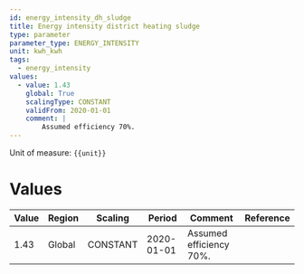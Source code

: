 ```yaml
---
id: energy_intensity_dh_sludge
title: Energy intensity district heating sludge
type: parameter
parameter_type: ENERGY_INTENSITY
unit: kwh_kwh
tags:
  - energy_intensity
values:
  - value: 1.43
    global: True
    scalingType: CONSTANT
    validFrom: 2020-01-01
    comment: |
        Assumed efficiency 70%.
---
```



Unit of measure: `{{unit}}`


# Values


| Value | Region | Scaling | Period | Comment | Reference |
|-------|--------|---------|--------|---------|-----------|
| 1.43 | Global | CONSTANT | 2020-01-01 | Assumed efficiency 70%. |  |



